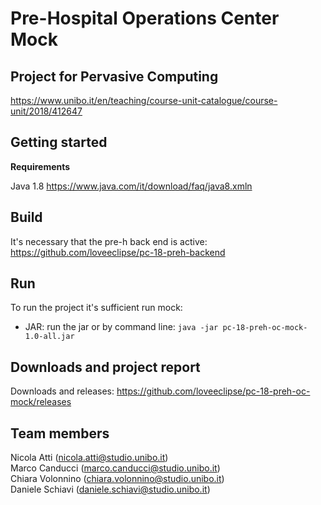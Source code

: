 # Pre-Hospital Operations Center Mock

## Project for Pervasive Computing
https://www.unibo.it/en/teaching/course-unit-catalogue/course-unit/2018/412647

## Getting started
<Strong>Requirements</Strong>

Java 1.8 https://www.java.com/it/download/faq/java8.xmln

## Build
It's necessary that the pre-h back end is active: https://github.com/loveeclipse/pc-18-preh-backend

## Run
To run the project it's sufficient run mock:
- JAR: run the jar or by command line: `java -jar pc-18-preh-oc-mock-1.0-all.jar`

## Downloads and project report 
Downloads and releases: https://github.com/loveeclipse/pc-18-preh-oc-mock/releases

## Team members
Nicola Atti (nicola.atti@studio.unibo.it)  
Marco Canducci (marco.canducci@studio.unibo.it)  
Chiara Volonnino (chiara.volonnino@studio.unibo.it)  
Daniele Schiavi (daniele.schiavi@studio.unibo.it)  
